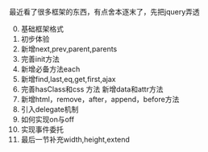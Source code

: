 最近看了很多框架的东西，有点舍本逐末了，先把jquery弄透

 0. 基础框架格式
 1. 初步体验
 2. 新增next,prev,parent,parents
 3. 完善init方法
 4. 新增必备方法each
 5. 新增find,last,eq,get,first,ajax
 6. 完善hasClass和css 方法 新增data和attr方法
 7. 新增html，remove，after，append，before方法
 8. 引入delegate机制
 9. 如何实现on与off
 10. 实现事件委托
 11. 最后一节补充width,height,extend
